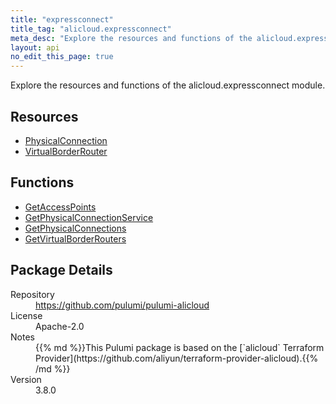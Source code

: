 ```yaml
---
title: "expressconnect"
title_tag: "alicloud.expressconnect"
meta_desc: "Explore the resources and functions of the alicloud.expressconnect module."
layout: api
no_edit_this_page: true
---
```


<!-- WARNING: this file was generated by Pulumi Docs Generator. -->
<!-- Do not edit by hand unless you're certain you know what you are doing! -->

Explore the resources and functions of the alicloud.expressconnect module.

<h2 id="resources">Resources</h2>
<ul class="api">
    <li><a href="physicalconnection" title="PhysicalConnection"><span class="symbol resource"></span>PhysicalConnection</a></li>
    <li><a href="virtualborderrouter" title="VirtualBorderRouter"><span class="symbol resource"></span>VirtualBorderRouter</a></li>
</ul>

<h2 id="functions">Functions</h2>
<ul class="api">
    <li><a href="getaccesspoints" title="GetAccessPoints"><span class="symbol function"></span>GetAccessPoints</a></li>
    <li><a href="getphysicalconnectionservice" title="GetPhysicalConnectionService"><span class="symbol function"></span>GetPhysicalConnectionService</a></li>
    <li><a href="getphysicalconnections" title="GetPhysicalConnections"><span class="symbol function"></span>GetPhysicalConnections</a></li>
    <li><a href="getvirtualborderrouters" title="GetVirtualBorderRouters"><span class="symbol function"></span>GetVirtualBorderRouters</a></li>
</ul>

<h2 id="package-details">Package Details</h2>
<dl class="package-details">
	<dt>Repository</dt>
	<dd><a href="https://github.com/pulumi/pulumi-alicloud">https://github.com/pulumi/pulumi-alicloud</a></dd>
	<dt>License</dt>
	<dd>Apache-2.0</dd>
	<dt>Notes</dt>
	<dd>{{% md %}}This Pulumi package is based on the [`alicloud` Terraform Provider](https://github.com/aliyun/terraform-provider-alicloud).{{% /md %}}</dd>
	<dt>Version</dt>
	<dd>3.8.0</dd>
</dl>

